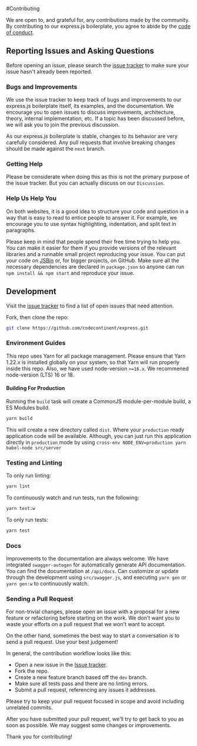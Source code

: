 #Contributing

We are open to, and grateful for, any contributions made by the community. By contributing to our express.js boilerplate, you agree to abide by the [code of conduct](https://github.com/codecontinent/express/blob/master/CODE_OF_CONDUCT.md).

## Reporting Issues and Asking Questions

Before opening an issue, please search the [issue tracker](https://github.com/codecontinent/express/issues) to make sure your issue hasn't already been reported.

### Bugs and Improvements

We use the issue tracker to keep track of bugs and improvements to our express.js boilerplate itself, its examples, and the documentation. We encourage you to open issues to discuss improvements, architecture, theory, internal implementation, etc. If a topic has been discussed before, we will ask you to join the previous discussion.

As our express.js boilerplate is stable, changes to its behavior are very carefully considered. Any pull requests that involve breaking changes should be made against the `next` branch.

### Getting Help
Please be considerate when doing this as this is not the primary purpose of the issue tracker. But you can actually discuss on our `Discussion`.

### Help Us Help You

On both websites, it is a good idea to structure your code and question in a way that is easy to read to entice people to answer it. For example, we encourage you to use syntax highlighting, indentation, and split text in paragraphs.

Please keep in mind that people spend their free time trying to help you. You can make it easier for them if you provide versions of the relevant libraries and a runnable small project reproducing your issue. You can put your code on [JSBin](https://jsbin.com) or, for bigger projects, on GitHub. Make sure all the necessary dependencies are declared in `package.json` so anyone can run `npm install && npm start` and reproduce your issue.

## Development

Visit the [issue tracker](https://github.com/codecontinent/express/issues) to find a list of open issues that need attention.

Fork, then clone the repo:

```sh
git clone https://github.com/codecontinent/express.git
```

### Environment Guides

This repo uses Yarn for all package management. Please ensure that Yarn 1.22.x is installed globally on your system, so that Yarn will run properly inside this repo.
Also, we have used node-version `>=16.x`. We recommened node-version (LTS) 16 or 18.

#### Building For Production

Running the `build` task will create a CommonJS module-per-module build, a ES Modules build.

```sh
yarn build
```
This will create a new directory called `dist`. Where your `production` ready application code will be available.
Although, you can just run this application directly in `production` mode by using `cross-env NODE_ENV=production yarn babel-node src/server`

### Testing and Linting

To only run linting:

```sh
yarn lint
```

To continuously watch and run tests, run the following:

```sh
yarn test:w
```

To only run tests:

```sh
yarn test
```

### Docs

Improvements to the documentation are always welcome. We have integrated `swagger-autogen` for automatically generate API documentation. You can find the documentation at `/api/docs`.
Can customize or update through the development using `src/swagger.js`, and executing `yarn gen` or `yarn gen:w` to continuously watch.


### Sending a Pull Request

For non-trivial changes, please open an issue with a proposal for a new feature or refactoring before starting on the work. We don't want you to waste your efforts on a pull request that we won't want to accept.

On the other hand, sometimes the best way to start a conversation _is_ to send a pull request. Use your best judgement!

In general, the contribution workflow looks like this:

- Open a new issue in the [Issue tracker](https://github.com/codecontinent/express/issues).
- Fork the repo.
- Create a new feature branch based off the `dev` branch.
- Make sure all tests pass and there are no linting errors.
- Submit a pull request, referencing any issues it addresses.

Please try to keep your pull request focused in scope and avoid including unrelated commits.

After you have submitted your pull request, we'll try to get back to you as soon as possible. We may suggest some changes or improvements.

Thank you for contributing!
